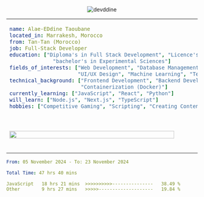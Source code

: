 <div width="100%" align="center">
<img src="https://socialify.git.ci/devddine/devddine/image?description=1&descriptionEditable=Full%20Stack%20Developer&font=Jost&forks=1&issues=1&language=1&name=1&pattern=Solid&pulls=1&stargazers=1&theme=Dark" alt="devddine" />
 </div> 
<table width="100%">
  <tr>
  <td width="100%" colspan="2">
   
```yaml
name: Alae-EDdine Taoubane
located_in: Marrakesh, Morocco
from: Tan-Tan (Morocco)
job: Full-Stack Developer
education: ["Diploma's in Full Stack Development", "Licence's in Business Management",
              "bachelor's in Experimental Sciences"]
fields_of_interests: ["Web Development", "Database Management", "API Integration", "Cloud Computing", 
                      "UI/UX Design", "Machine Learning", "Testing and Debugging"]
technical_background: ["Frontend Development", "Backend Development", "Version Control", "NoSQL Databases", 
                       "Containerization (Docker)"]
currently_learning: ["JavaScript", "React", "Python"]
will_learn: ["Node.js", "Next.js", "TypeScript"]
hobbies: ["Competitive Gaming", "Scripting", "Creating Content", "Digital Designer"]
```

  <tr>
  <td width="50%">

<div align="center">  
<a href="https://dsc.bio/ddr1">
  <img src="https://lanyard.cnrad.dev/api/772545220440227850?theme=dark&bg=000&animated=true&borderRadius=10px&hideProfile=true&idleMessage=Probably%20doing%20something%20else..." width="100%" height="auto" />
</a>
</div> 

  </td>
  <td width="50%">
    <p align="center">
    ...
    </p>
    <p align="center">
...
    </p>
  </td>

</table>
<!--START_SECTION:waka-->

```yaml
From: 05 November 2024 - To: 23 November 2024

Total Time: 47 hrs 40 mins

JavaScript   18 hrs 21 mins  >>>>>>>>>>---------------   38.49 %
Other        9 hrs 27 mins   >>>>>--------------------   19.84 %
```

<!--END_SECTION:waka-->
  </td>
